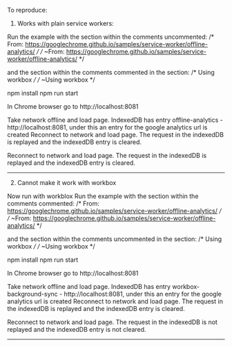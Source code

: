 To reproduce:

1. Works with plain service workers:

Run the example with the section within the comments uncommented:
/* From: https://googlechrome.github.io/samples/service-worker/offline-analytics/ */
/* ~From: https://googlechrome.github.io/samples/service-worker/offline-analytics/ */

and the section within the comments commented in the section:
 /* Using workbox */
 /* ~Using workbox */

npm install 
npm run start 

In Chrome browser go to http://localhost:8081

Take network offline and load page.
IndexedDB has entry offline-analytics - http://localhost:8081, under this an entry for the google analytics url is created
Reconnect to network and load page.
The request in the indexedDB is replayed and the indexedDB entry is cleared.

Reconnect to network and load page.
The request in the indexedDB is replayed and the indexedDB entry is cleared.

-------

2. Cannot make it work with workbox

Now run with workblox
Run the example with the section within the comments commented:
/* From: https://googlechrome.github.io/samples/service-worker/offline-analytics/ */
/* ~From: https://googlechrome.github.io/samples/service-worker/offline-analytics/ */

and the section within the comments uncommented in the section:
 /* Using workbox */
 /* ~Using workbox */

npm install 
npm run start 

In Chrome browser go to http://localhost:8081

Take network offline and load page.
IndexedDB has entry workbox-background-sync - http://localhost:8081, under this an entry for the google analytics url is created
Reconnect to network and load page.
The request in the indexedDB is replayed and the indexedDB entry is cleared.

Reconnect to network and load page.
The request in the indexedDB is not replayed and the indexedDB entry is not cleared.

-----------

